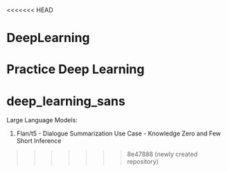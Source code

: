 <<<<<<< HEAD
# DeepLearning
Practice Deep Learning 
=======
# deep_learning_sans
Large Language Models:
1. Flan/t5 - Dialogue Summarization Use Case - Knowledge Zero and Few Short Inference


>>>>>>> 8e47888 (newly created repository)
